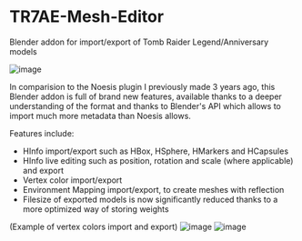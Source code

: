 # TR7AE-Mesh-Editor
Blender addon for import/export of Tomb Raider Legend/Anniversary models

![image](https://github.com/user-attachments/assets/e7ab59bf-9154-4941-a179-57b487745039)

In comparision to the Noesis plugin I previously made 3 years ago, this Blender addon is full of brand new features, available thanks to a deeper understanding of the format and thanks to Blender's API which allows to import much more metadata than Noesis allows.

Features include:

- HInfo import/export such as HBox, HSphere, HMarkers and HCapsules
- HInfo live editing such as position, rotation and scale (where applicable) and export
- Vertex color import/export
- Environment Mapping import/export, to create meshes with reflection
- Filesize of exported models is now significantly reduced thanks to a more optimized way of storing weights

(Example of vertex colors import and export)
![image](https://github.com/user-attachments/assets/d091a715-27c8-499d-a7cd-52276eb7cd7a)
![image](https://github.com/user-attachments/assets/2a3c1a98-bcfe-4d25-b231-c2e8bdd24c27)
